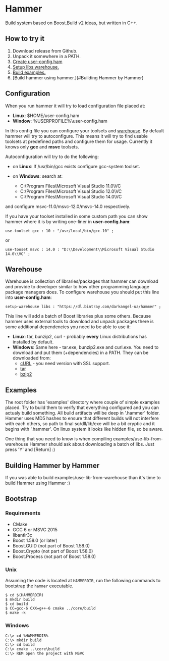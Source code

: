 # Hammer

Build system based on Boost.Build v2 ideas, but written in C++.

## How to try it

1. Download release from Github.
1. Unpack it somewhere in a PATH.
1. [Create user-config.ham](#configuration)
1. [Setup libs warehouse.](#warehouse)
1. [Build examples.](#examples)
1. [Build hammer using hammer.](#Building Hammer by Hammer)

## Configuration
When you run hammer it will try to load configuration file placed at:

* **Linux**: $HOME/user-config.ham
* **Window**: %USERPROFILE%\\user-config.ham

In this config file you can configure your toolsets and [warehouse](#warehouse).
By default hammer will try to autoconfigure.
This means it will try to find usable toolsets at predefined paths and configure them for usage.
Currently it knows only **gcc** and **msvc** toolsets.

Autoconfiguration will try to do the following:

* on **Linux**: If /usr/bin/gcc exists configure gcc-system toolset.
* on **Windows**: search at:

   * C:\\Program Files\\Microsoft Visual Studio 11.0\\VC
   * C:\\Program Files\\Microsoft Visual Studio 12.0\\VC
   * C:\\Program Files\\Microsoft Visual Studio 14.0\\VC

and configure msvc-11.0/msvc-12.0/msvc-14.0 respectively.

If you have your toolset installed in some custom path you can show hammer where it is by writing one-liner in **user-config.ham**:

    use-toolset gcc : 10 : "/usr/local/bin/gcc-10" ;
or

    use-tooset msvc : 14.0 : "D:\\Development\\Microsoft Visual Studio 14.0\\VC" ;

## Warehouse

Warehouse is collection of libraries/packages that hammer can download and provide to developer similar to how other programming language package managers does.
To configure warehouse you should put this line into **user-config.ham**:

    setup-warehouse libs : "https://dl.bintray.com/darkangel-ua/hammer" ;

This line will add a batch of Boost libraries plus some others.
Because hammer uses external tools to download and unpack packages there is some additional dependencies you need to be able to use it:

* **Linux**: tar, bunzip2, curl - probably **every** Linux distributions has installed by default.
* **Windows**: Same here - tar.exe, bunzip2.exe and curl.exe. You need to download and put them (+dependencies) in a PATH. They can be downloaded from:
  * [cURL](https://curl.haxx.se/download.html#Win32) - you need version with SSL support.
  * [tar](http://gnuwin32.sourceforge.net/packages/gtar.htm)
  * [bzip2](http://gnuwin32.sourceforge.net/packages/bzip2.htm)

## Examples

The root folder has 'examples' directory where couple of simple examples placed.
Try to build them to verify that everything configured and you can actualy build something.
All build artifacts will be deep in '.hammer' folder.
Hammer uses MD5 hashes to ensure that different builds will not interfere with each others,
so path to final so/dll/lib/exe will be a bit cryptic and it begins with '.hammer'. On linux system it looks like hidden file,
so be aware.

One thing that you need to know is when compiling examples/use-lib-from-warehouse Hammer should ask about downloading
a batch of libs. Just press 'Y' and [Return] :)

## Building Hammer by Hammer

If you was able to build examples/use-lib-from-warehouse than it's time to build Hammer using Hammer :)

## Bootstrap

### Requirements

* CMake
* GCC 6 or MSVC 2015
* libantlr3c
* Boost 1.58.0 (or later)
* Boost.GUID (not part of Boost 1.58.0)
* Boost.Crypto (not part of Boost 1.58.0)
* Boost.Process (not part of Boost 1.58.0)

### Unix

Assuming the code is located at ``HAMMERDIR``, run the following
commands to bootstrap the ``hammer`` executable.

``` shell
$ cd $(HAMMERDIR)
$ mkdir build
$ cd build
$ CC=gcc-6 CXX=g++-6 cmake ../core/build
$ make -k
```

### Windows

``` batchfile
C:\> cd %HAMMERDIR%
C:\> mkdir build
C:\> cd build
C:\> cmake ..\core\build
C:\> REM open the project with MSVC
```
